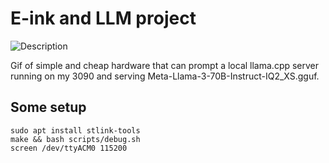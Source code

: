 # E-ink and LLM project

![Description](20240710_122145.gif)

Gif of simple and cheap hardware that can prompt a local llama.cpp server running on my 3090 and serving Meta-Llama-3-70B-Instruct-IQ2_XS.gguf.

## Some setup
```shell
sudo apt install stlink-tools
make && bash scripts/debug.sh
screen /dev/ttyACM0 115200
```